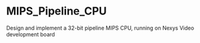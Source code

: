 # MIPS_Pipeline_CPU
Design and implement a 32-bit pipeline MIPS CPU, running on Nexys Video development board
